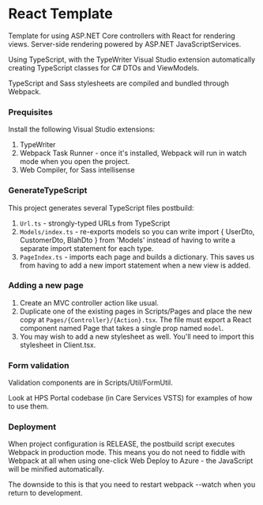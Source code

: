 # React Template

Template for using ASP.NET Core controllers with React for rendering views. Server-side rendering powered by 
ASP.NET JavaScriptServices. 

Using TypeScript, with the TypeWriter Visual Studio extension automatically creating TypeScript classes for 
C# DTOs and ViewModels.

TypeScript and Sass stylesheets are compiled and bundled through Webpack. 

### Prequisites

Install the following Visual Studio extensions:

1. TypeWriter
2. Webpack Task Runner - once it's installed, Webpack will run in watch mode when you open
   the project.
3. Web Compiler, for Sass intellisense

### GenerateTypeScript

This project generates several TypeScript files postbuild:

1. `Url.ts` - strongly-typed URLs from TypeScript
2. `Models/index.ts` - re-exports models so you can write 
    import { UserDto, CustomerDto, BlahDto } from 'Models'
	instead of having to write a separate import statement for each type.
3. `PageIndex.ts` - imports each page and builds a dictionary. This saves us from having
    to add a new import statement when a new view is added.

### Adding a new page

1. Create an MVC controller action like usual.
2. Duplicate one of the existing pages in Scripts/Pages and place the new copy at
   `Pages/{Controller}/{Action}.tsx`. The file must export a React component named Page
   that takes a single prop named `model`.
3. You may wish to add a new stylesheet as well. You'll need to import this stylesheet in
   Client.tsx.

### Form validation

Validation components are in Scripts/Util/FormUtil.

Look at HPS Portal codebase (in Care Services VSTS) for examples of how to use them. 

### Deployment

When project configuration is RELEASE, the postbuild script executes Webpack in production mode.
This means you do not need to fiddle with Webpack at all when using one-click Web Deploy to Azure - the 
JavaScript will be minified automatically.

The downside to this is that you need to restart webpack --watch when you return to development.